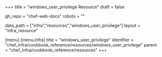 +++
title = "windows_user_privilege Resource"
draft = false

gh_repo = "chef-web-docs"
robots = ""

data_path = ["infra","resources","windows_user_privilege"]
layout = "infra_resource"


[menu]
  [menu.infra]
    title = "windows_user_privilege"
    identifier = "chef_infra/cookbook_reference/resources/windows_user_privilege"
    parent = "chef_infra/cookbook_reference/resources"
+++

<!-- The contents of this page are automatically generated from the windows_user_privilege.yaml file in the data directory. -->
<!-- To suggest a change, edit the https://github.com/chef/chef/blob/master/lib/chef/resource/windows_user_privilege.rb file
      and submit a pull request to the https://github.com/chef/chef repository. -->
